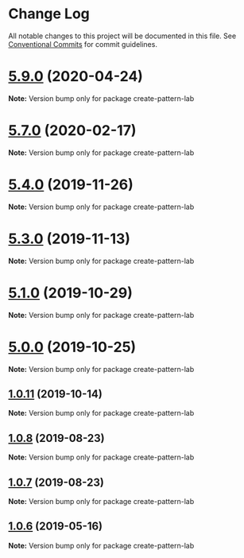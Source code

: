 # Change Log

All notable changes to this project will be documented in this file.
See [Conventional Commits](https://conventionalcommits.org) for commit guidelines.

# [5.9.0](https://github.com/pattern-lab/patternlab-node/compare/v5.8.0...v5.9.0) (2020-04-24)

**Note:** Version bump only for package create-pattern-lab





# [5.7.0](https://github.com/pattern-lab/patternlab-node/compare/v5.6.0...v5.7.0) (2020-02-17)

**Note:** Version bump only for package create-pattern-lab






# [5.4.0](https://github.com/pattern-lab/patternlab-node/compare/v5.3.3...v5.4.0) (2019-11-26)

**Note:** Version bump only for package create-pattern-lab





# [5.3.0](https://github.com/pattern-lab/patternlab-node/compare/v5.2.0...v5.3.0) (2019-11-13)

**Note:** Version bump only for package create-pattern-lab





# [5.1.0](https://github.com/pattern-lab/patternlab-node/compare/v5.0.2...v5.1.0) (2019-10-29)

**Note:** Version bump only for package create-pattern-lab





# [5.0.0](https://github.com/pattern-lab/patternlab-node/compare/v3.0.0-beta.3...v5.0.0) (2019-10-25)

**Note:** Version bump only for package create-pattern-lab






## [1.0.11](https://github.com/pattern-lab/patternlab-node/compare/create-pattern-lab@1.0.10...create-pattern-lab@1.0.11) (2019-10-14)

**Note:** Version bump only for package create-pattern-lab






## [1.0.8](https://github.com/pattern-lab/patternlab-node/compare/create-pattern-lab@1.0.7...create-pattern-lab@1.0.8) (2019-08-23)

**Note:** Version bump only for package create-pattern-lab





## [1.0.7](https://github.com/pattern-lab/patternlab-node/compare/create-pattern-lab@1.0.6...create-pattern-lab@1.0.7) (2019-08-23)

**Note:** Version bump only for package create-pattern-lab






## [1.0.6](https://github.com/sghoweri/patternlab-node/compare/create-pattern-lab@1.0.5...create-pattern-lab@1.0.6) (2019-05-16)

**Note:** Version bump only for package create-pattern-lab
